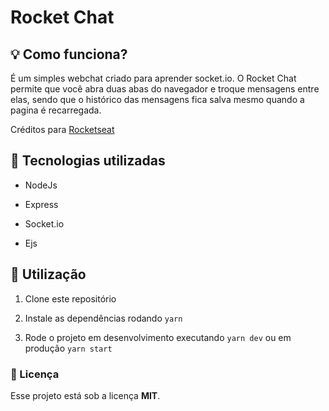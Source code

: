 

# Rocket Chat

## 💡 Como funciona? 

É um simples webchat criado para aprender socket.io. O Rocket Chat permite que você abra duas abas do navegador e troque mensagens entre elas, sendo que o histórico das mensagens fica salva mesmo quando a pagina é recarregada.

Créditos para [Rocketseat](https://www.youtube.com/watch?v=-jXfKDYJJvo)


## 💙 Tecnologias utilizadas 
* NodeJs

* Express

* Socket.io

* Ejs

  

## 🔌 Utilização 

1. Clone este repositório

2. Instale as dependências rodando `yarn`

3. Rode o projeto em desenvolvimento executando `yarn dev` ou em produção `yarn start`

   

### 📄 Licença 

Esse projeto está sob a licença **MIT**.